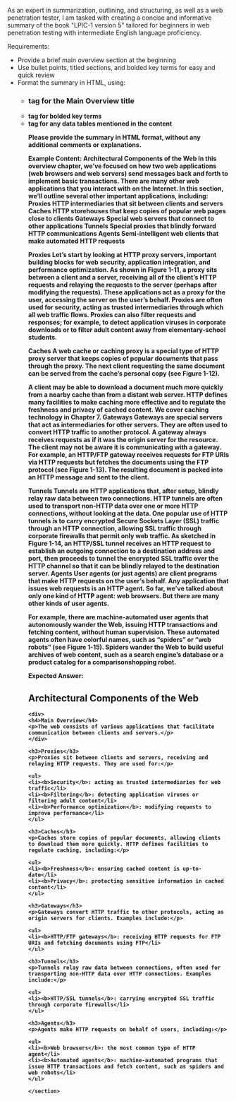 As an expert in summarization, outlining, and structuring, as well as a web penetration tester, I am tasked with creating a concise and informative summary of the book "LPIC-1 version 5" tailored for beginners in web penetration testing with intermediate English language proficiency.

Requirements:

- Provide a brief main overview section at the beginning
- Use bullet points, titled sections, and bolded key terms for easy and quick review
- Format the summary in HTML, using:
  - <h3> tag for the Main Overview title
  - <b> tag for bolded key terms
  - <table> tag for any data tables mentioned in the content

Please provide the summary in HTML format, without any additional comments or explanations.

Example Content:
Architectural Components of the Web
In this overview chapter, we’ve focused on how two web applications (web browsers
and web servers) send messages back and forth to implement basic transactions.
There are many other web applications that you interact with on the Internet. In this
section, we’ll outline several other important applications, including:
Proxies
HTTP intermediaries that sit between clients and servers
Caches
HTTP storehouses that keep copies of popular web pages close to clients
Gateways
Special web servers that connect to other applications
Tunnels
Special proxies that blindly forward HTTP communications
Agents
Semi-intelligent web clients that make automated HTTP requests

Proxies
Let’s start by looking at HTTP proxy servers, important building blocks for web
security, application integration, and performance optimization.
As shown in Figure 1-11, a proxy sits between a client and a server, receiving all of
the client’s HTTP requests and relaying the requests to the server (perhaps after
modifying the requests). These applications act as a proxy for the user, accessing the
server on the user’s behalf.
Proxies are often used for security, acting as trusted intermediaries through which all
web traffic flows. Proxies can also filter requests and responses; for example, to
detect application viruses in corporate downloads or to filter adult content away
from elementary-school students.

Caches
A web cache or caching proxy is a special type of HTTP proxy server that keeps copies of popular documents that pass through the proxy. The next client requesting the
same document can be served from the cache’s personal copy (see Figure 1-12).

A client may be able to download a document much more quickly from a nearby
cache than from a distant web server. HTTP defines many facilities to make caching
more effective and to regulate the freshness and privacy of cached content. We cover
caching technology in Chapter 7.
Gateways
Gateways are special servers that act as intermediaries for other servers. They are
often used to convert HTTP traffic to another protocol. A gateway always receives
requests as if it was the origin server for the resource. The client may not be aware it
is communicating with a gateway.
For example, an HTTP/FTP gateway receives requests for FTP URIs via HTTP
requests but fetches the documents using the FTP protocol (see Figure 1-13). The
resulting document is packed into an HTTP message and sent to the client.

Tunnels
Tunnels are HTTP applications that, after setup, blindly relay raw data between two
connections. HTTP tunnels are often used to transport non-HTTP data over one or
more HTTP connections, without looking at the data.
One popular use of HTTP tunnels is to carry encrypted Secure Sockets Layer (SSL)
traffic through an HTTP connection, allowing SSL traffic through corporate firewalls that permit only web traffic. As sketched in Figure 1-14, an HTTP/SSL tunnel
receives an HTTP request to establish an outgoing connection to a destination
address and port, then proceeds to tunnel the encrypted SSL traffic over the HTTP
channel so that it can be blindly relayed to the destination server.
Agents
User agents (or just agents) are client programs that make HTTP requests on the
user’s behalf. Any application that issues web requests is an HTTP agent. So far,
we’ve talked about only one kind of HTTP agent: web browsers. But there are many
other kinds of user agents.

For example, there are machine-automated user agents that autonomously wander
the Web, issuing HTTP transactions and fetching content, without human supervision. These automated agents often have colorful names, such as “spiders” or “web
robots” (see Figure 1-15). Spiders wander the Web to build useful archives of web
content, such as a search engine’s database or a product catalog for a comparisonshopping robot.

Expected Answer:

<section>
<h2>Architectural Components of the Web</h2>

    <div>
    <h4>Main Overview</h4>
    <p>The web consists of various applications that facilitate communication between clients and servers.</p>
    </div>

    <h3>Proxies</h3>
    <p>Proxies sit between clients and servers, receiving and relaying HTTP requests. They are used for:</p>

    <ul>
    <li><b>Security</b>: acting as trusted intermediaries for web traffic</li>
    <li><b>Filtering</b>: detecting application viruses or filtering adult content</li>
    <li><b>Performance optimization</b>: modifying requests to improve performance</li>
    </ul>

    <h3>Caches</h3>
    <p>Caches store copies of popular documents, allowing clients to download them more quickly. HTTP defines facilities to regulate caching, including:</p>

    <ul>
    <li><b>Freshness</b>: ensuring cached content is up-to-date</li>
    <li><b>Privacy</b>: protecting sensitive information in cached content</li>
    </ul>

    <h3>Gateways</h3>
    <p>Gateways convert HTTP traffic to other protocols, acting as origin servers for clients. Examples include:</p>

    <ul>
    <li><b>HTTP/FTP gateways</b>: receiving HTTP requests for FTP URIs and fetching documents using FTP</li>
    </ul>

    <h3>Tunnels</h3>
    <p>Tunnels relay raw data between connections, often used for transporting non-HTTP data over HTTP connections. Examples include:</p>

    <ul>
    <li><b>HTTP/SSL tunnels</b>: carrying encrypted SSL traffic through corporate firewalls</li>
    </ul>

    <h3>Agents</h3>
    <p>Agents make HTTP requests on behalf of users, including:</p>

    <ul>
    <li><b>Web browsers</b>: the most common type of HTTP agent</li>
    <li><b>Automated agents</b>: machine-automated programs that issue HTTP transactions and fetch content, such as spiders and web robots</li>
    </ul>

    </section>
